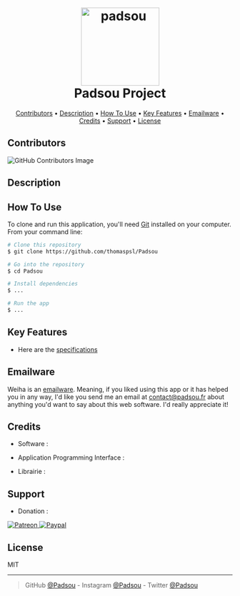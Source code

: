 <h1 align="center">
  <a href="https://www.padsou.fr"><img src="https://user-images.githubusercontent.com/84765571/216453452-7d9f54a8-593f-4579-bc8a-623c4904c9d7.png" alt="padsou" width="175"></a>
  <br>
  Padsou Project
  <br>
</h1>
<!--<h4 align="center">It's a web portfolio for introducing myself a little bit built with <a href="https://fr.reactjs.org/" target="_blank">React Native</a>.</h4>
      <img src="https://user-images.githubusercontent.com/84765571/216450437-06062698-e898-48c6-9433-91000997c8d3.png" alt="padsou" width="175"></a>
<p align="center">
  <a href="https://fr.reactjs.org/">
    <img src="https://img.shields.io/badge/React-18.2-5ED3F3" alt="React">
  </a>
</p>
<p align="center">
  <a href="https://html.com/">
    <img src="https://img.shields.io/badge/HTML-5.0-E34C26" alt="HTML">
  </a>
  <a href="https://developer.mozilla.org/fr/docs/Learn/CSS">
    <img src="https://img.shields.io/badge/CSS-3.0-563D7C" alt="CSS">
  </a>
  <a href="https://developer.mozilla.org/fr/docs/Learn/JavaScript">
    <img src="https://img.shields.io/badge/JS-_._-F1E05A" alt="JS">
  </a>
  <a href="https://www.typescriptlang.org/">
    <img src="https://img.shields.io/badge/TS-4.8-3178C6" alt="TS">
  </a>
</p>-->
<p align="center">
  <a href="#contributors">Contributors</a> •
  <a href="#description">Description</a> •
  <a href="#how-to-use">How To Use</a> •
  <a href="#key-features">Key Features</a> •
  <a href="#emailware">Emailware</a> •
  <a href="#credits">Credits</a> •
  <a href="#support">Support</a> •
  <a href="#license">License</a>
</p>



<!-- ![screenshot](https://raw.githubusercontent.com/amitmerchant1990/electron-markdownify/master/app/img/markdownify.gif) -->



## Contributors
![GitHub Contributors Image](https://contrib.rocks/image?repo=thomaspsl/Padsou)



## Description
<!--<img src="https://user-images.githubusercontent.com/84765571/215706679-6cd737a8-3761-4c16-9d59-fcef8d20249d.jpg" width=50% height=50%>

## Outil
Dans le cas de notre projet Padsou, nous avons utilisé comme language de programmation le jetpack compose.
Nous utilisions comme éditeur AndroidStudio, et comme databases FireBases.
Nous avons choisi FireBases car c'est un outil simple de prise en main et très adataptable en fonction de nos différentes
demandes. De plus, FireBases contient un module intégrer permettant de gérer les authentifications et un autre de pouvoir stocker
des fichiers (des images par exemple).
Nous avons utilisé comme outil de partage et de coordination de projet, GitHub, chacun avait ca propre branche
et nous essayons une fois par jour de mettre en commun nos avancements sur la branche master.

## Réalisation
Dans le cadre de notre projet, nous nous étions divisé les taches, l'un s'occupais de toute la partie visuelle, tandis
que l'autre toute la partie back. Cette disposition de travail permettait qu'aucun ne puisse empiéter sur le travail
de l'autre puisque personne ne travaillait sur la même chose.
Cette configuration nous permettais aussi de gagner du tout sur nos merge de branche.

## Projet
Une fois que vous lancez l'application vous arrivez sur un onBoarding qui vous présente dans les grandes lignes 
l'application. En swipant vous arriverez sur une page vous permettant de vous créer un compte, ou alors de 
vous connectez si vous en disposez déjà d'un.
Une fois la page d'authentification passée, vous serrez dirigé sur la page d'accueil, sur cette page, vous avez sur le
haut une liste de catégorie affiché de façon dynamique. Sur le dessous vous avez la liste des bons plans.
Sur le bas de page, vous avez la navigation, elle vous permet de faire 3 choses :
- le bouton à gauche, vous fait aller à la page d'accueil
- le bouton du milieu, vous permet d'ajouter un bon plan
- le bouton à droite, vous fait accéder à votre profil

Si vous cliquez sur l'un des bons plan, vous serrez dirigé sur une page vous affichant plus de détails et une
description sur le bon plan choisi. -->



## How To Use
To clone and run this application, you'll need [Git](https://git-scm.com) <!--(which comes with [npm](http://npmjs.com))--> installed on your computer. From your command line:
```bash
# Clone this repository
$ git clone https://github.com/thomaspsl/Padsou

# Go into the repository
$ cd Padsou

# Install dependencies
$ ...

# Run the app
$ ...
```



## Key Features
- Here are the [specifications](https://lesignobles.notion.site/Le-projet-Android-a13a07eacb3644c898b16b26ad4b6de5)



## Emailware
Weiha is an [emailware](https://en.wiktionary.org/wiki/emailware). Meaning, if you liked using this app or it has helped you in any way, I'd like you send me an email at <contact@padsou.fr> about anything you'd want to say about this web software. I'd really appreciate it!



## Credits
- Software : 
<!-- <a href="https://getcomposer.org/">
    <img src="https://img.shields.io/badge/Composer-582900?style=for-the-badge&logo=laravel&logoColor=white" alt="Composer">
</a>
<a href="https://www.cookiebot.com/">
    <img src="https://img.shields.io/badge/CookieBot-39A8EF?style=for-the-badge&logo=Codepen&logoColor=white" alt="CookieBot">
</a>
<a href="https://fontawesome.com/">
    <img src="https://img.shields.io/badge/FontAwesome-39E09B?style=for-the-badge&logo=linktree&logoColor=white" alt="FontAwesome">
</a>
<a href="https://www.cloudflare.com/">
    <img src="https://img.shields.io/badge/Cloudflare-F38020?style=for-the-badge&logo=Cloudflare&logoColor=white" alt="Cloudflare">
</a><br> -->

- Application Programming Interface : 
<!-- <a href="https://www.exchangerate-api.com/">
    <img src="https://img.shields.io/badge/ExchangerateAPI-404D59?style=for-the-badge&logo=Databricks&logoColor=white" alt="ExchangerateAPI">
</a>
<a href="https://console.cloud.google.com/">
    <img src="https://img.shields.io/badge/GoogleAPI-4285F4?style=for-the-badge&logo=google-cloud&logoColor=white" alt="GoogleAPI">
</a><br> -->

- Librairie : 
<!-- <a href="https://datatables.net/">
    <img src="https://img.shields.io/badge/DataTableJS-403CDF?style=for-the-badge&logo=javascript&logoColor=white" alt="DataTableJS">
</a>
<a href="https://www.chartjs.org/">
    <img src="https://img.shields.io/badge/ChartJS-FE777B?style=for-the-badge&logo=javascript&logoColor=white" alt="ChartJS">
</a> -->



## Support
- Donation : 
<a href="https://www.patreon.com">
    <img src="https://img.shields.io/badge/Patreon-F96854?style=for-the-badge&logo=patreon&logoColor=white" alt="Patreon">
</a>
<a href="https://www.paypal.com">
    <img src="https://img.shields.io/badge/PayPal-00457C?style=for-the-badge&logo=paypal&logoColor=white" alt="Paypal">
</a>



## License
MIT

---

> GitHub [@Padsou](https://github.com/thomaspsl/Padsou) -
> Instagram [@Padsou](https://www.instagram.com/) - 
> Twitter [@Padsou](https://twitter.com/)
